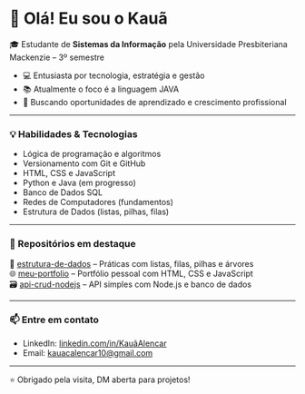 # 👋 Olá! Eu sou o Kauã

🎓 Estudante de **Sistemas da Informação** pela Universidade Presbiteriana Mackenzie – 3º semestre  
- 💻 Entusiasta por tecnologia, estratégia e gestão 
- 📚 Atualmente o foco é a linguagem JAVA 
- 🚀 Buscando oportunidades de aprendizado e crescimento profissional  

---

### 💡 Habilidades & Tecnologias

- Lógica de programação e algoritmos
- Versionamento com Git e GitHub
- HTML, CSS e JavaScript
- Python e Java (em progresso)
- Banco de Dados SQL
- Redes de Computadores (fundamentos)
- Estrutura de Dados (listas, pilhas, filas)

---

### 📌 Repositórios em destaque

🔧 [estrutura-de-dados](https://github.com/seuusuario/estrutura-de-dados) – Práticas com listas, filas, pilhas e árvores  
🌐 [meu-portfolio](https://github.com/seuusuario/meu-portfolio) – Portfólio pessoal com HTML, CSS e JavaScript  
🗃️ [api-crud-nodejs](https://github.com/seuusuario/api-crud-nodejs) – API simples com Node.js e banco de dados


---

### 📫 Entre em contato

- LinkedIn: [linkedin.com/in/KauãAlencar](https://www.linkedin.com/in/kau%C3%A3-alencar-b15119215/)  
- Email: kauacalencar10@gmail.com

---

⭐ Obrigado pela visita, DM aberta para projetos!
